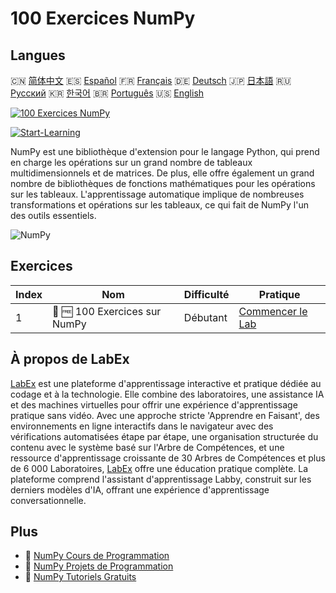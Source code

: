 # 100 Exercices NumPy

## Langues

🇨🇳 [简体中文](README_zh.md) 🇪🇸 [Español](README_es.md) 🇫🇷 [Français](README_fr.md) 🇩🇪 [Deutsch](README_de.md) 🇯🇵 [日本語](README_ja.md) 🇷🇺 [Русский](README_ru.md) 🇰🇷 [한국어](README_ko.md) 🇧🇷 [Português](README_pt.md) 🇺🇸 [English](README.md) 

[![100 Exercices NumPy](https://cover-creator.labex.io/100-numpy-exercises.png?lang=fr)](https://labex.io/fr/courses/100-numpy-exercises)

[![Start-Learning](https://img.shields.io/badge/Start-Learning-whitesmoke?style=for-the-badge)](https://labex.io/fr/courses/100-numpy-exercises)

NumPy est une bibliothèque d'extension pour le langage Python, qui prend en charge les opérations sur un grand nombre de tableaux multidimensionnels et de matrices. De plus, elle offre également un grand nombre de bibliothèques de fonctions mathématiques pour les opérations sur les tableaux. L'apprentissage automatique implique de nombreuses transformations et opérations sur les tableaux, ce qui fait de NumPy l'un des outils essentiels.

![NumPy](https://img.shields.io/badge/NumPy-whitesmoke?style=for-the-badge&logo=numpy)


## Exercices

|   Index | Nom                           | Difficulté   | Pratique                                                                                                                     |
|---------|-------------------------------|--------------|------------------------------------------------------------------------------------------------------------------------------|
|       1 | 🧩 🆓 100 Exercices sur NumPy | Débutant     | <a target='_blank' href='https://labex.io/fr/labs/100-numpy-exercises-20746?course=100-numpy-exercises'>Commencer le Lab</a> |

## À propos de LabEx

[LabEx](https://labex.io) est une plateforme d'apprentissage interactive et pratique dédiée au codage et à la technologie. Elle combine des laboratoires, une assistance IA et des machines virtuelles pour offrir une expérience d'apprentissage pratique sans vidéo. Avec une approche stricte 'Apprendre en Faisant', des environnements en ligne interactifs dans le navigateur avec des vérifications automatisées étape par étape, une organisation structurée du contenu avec le système basé sur l'Arbre de Compétences, et une ressource d'apprentissage croissante de 30 Arbres de Compétences et plus de 6 000 Laboratoires, [LabEx](https://labex.io) offre une éducation pratique complète. La plateforme comprend l'assistant d'apprentissage Labby, construit sur les derniers modèles d'IA, offrant une expérience d'apprentissage conversationnelle.

## Plus

- 🔗 [NumPy Cours de Programmation](https://github.com/labex-labs/awesome-programming-courses)
- 🔗 [NumPy Projets de Programmation](https://github.com/labex-labs/awesome-programming-projects)
- 🔗 [NumPy Tutoriels Gratuits](https://github.com/labex-labs/numpy-free-tutorials)

